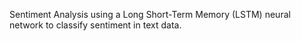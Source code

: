 Sentiment Analysis using a Long Short-Term Memory (LSTM) neural network to classify sentiment in text data.
